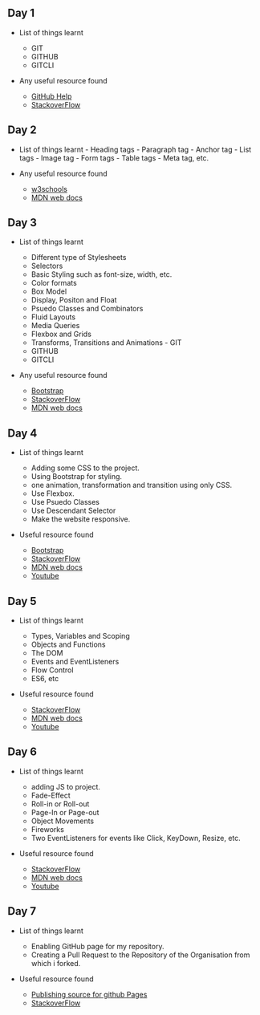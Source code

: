 ## Day 1
- List of things learnt
    - GIT
    - GITHUB
    - GITCLI

- Any useful resource found
    - [GitHub Help](https://help.github.com/en)
    - [StackoverFlow](https://stackoverflow.com/)

## Day 2
- List of things learnt
        -  Heading tags
        -  Paragraph tag
        -  Anchor tag
        -  List tags
        -  Image tag
        -  Form tags
        -  Table tags
        -  Meta tag, etc. 

- Any useful resource found
    - <a href="https://www.w3schools.com/css/default.asp">w3schools</a>
    - <a href="https://developer.mozilla.org/en-US/docs/Web/CSS">MDN web docs</a>

## Day 3
- List of things learnt
    -  Different type of Stylesheets
    -  Selectors
    -  Basic Styling such as font-size, width, etc.
    -  Color formats
    -  Box Model
    -  Display, Positon and Float
    -  Psuedo Classes and Combinators
    -  Fluid Layouts
    -  Media Queries
    - Flexbox and Grids
    - Transforms, Transitions and Animations    - GIT
    - GITHUB
    - GITCLI

- Any useful resource found
    - [Bootstrap](https://getbootstrap.com/)
    - [StackoverFlow](https://stackoverflow.com/)
    - [MDN web docs](https://developer.mozilla.org/en-US/docs/Web/CSS)

## Day 4
- List of things learnt
    - Adding some CSS to the project.
    - Using Bootstrap for styling.
    - one animation, transformation and transition using only CSS.
    - Use Flexbox.
    - Use Psuedo Classes
    - Use Descendant Selector
    - Make the website responsive.

- Useful resource found
    - [Bootstrap](https://getbootstrap.com/)
    - [StackoverFlow](https://stackoverflow.com/)
    - [MDN web docs](https://developer.mozilla.org/en-US/docs/Web/CSS)
    - [Youtube](www.youtube.com)


## Day 5

- List of things learnt
    - Types, Variables and Scoping
    - Objects and Functions
    - The DOM
    - Events and EventListeners
    - Flow Control
    - ES6, etc

- Useful resource found
    - [StackoverFlow](https://stackoverflow.com/)
    - [MDN web docs](https://developer.mozilla.org/en-US/docs/Web/CSS)
    - [Youtube](www.youtube.com)


## Day 6

- List of things learnt
    - adding JS to project.
    - Fade-Effect
    - Roll-in or Roll-out
    - Page-In or Page-out
    - Object Movements
    - Fireworks
    - Two EventListeners for events like Click, KeyDown, Resize, etc.
   
- Useful resource found
    - [StackoverFlow](https://stackoverflow.com/)
    - [MDN web docs](https://developer.mozilla.org/en-US/docs/Web/CSS)
    - [Youtube](www.youtube.com)



## Day 7
- List of things learnt
    - Enabling GitHub page for my repository.
    - Creating a Pull Request to the Repository of the Organisation from which i forked.

- Useful resource found
    - [Publishing source for github Pages](https://help.github.com/en/enterprise/2.13/user/articles/configuring-a-publishing-source-for-github-pages)
    - [StackoverFlow](https://stackoverflow.com/)